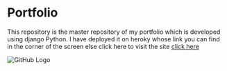 # Portfolio
This repository is the master repository of my portfolio which is developed using django Python. I have deployed it on heroky whose link you can find in the corner of the screen else click here to visit the site <a href="https://django-portf.herokuapp.com/">click here</a>

![GitHub Logo](/git-img/github-logo.png)
